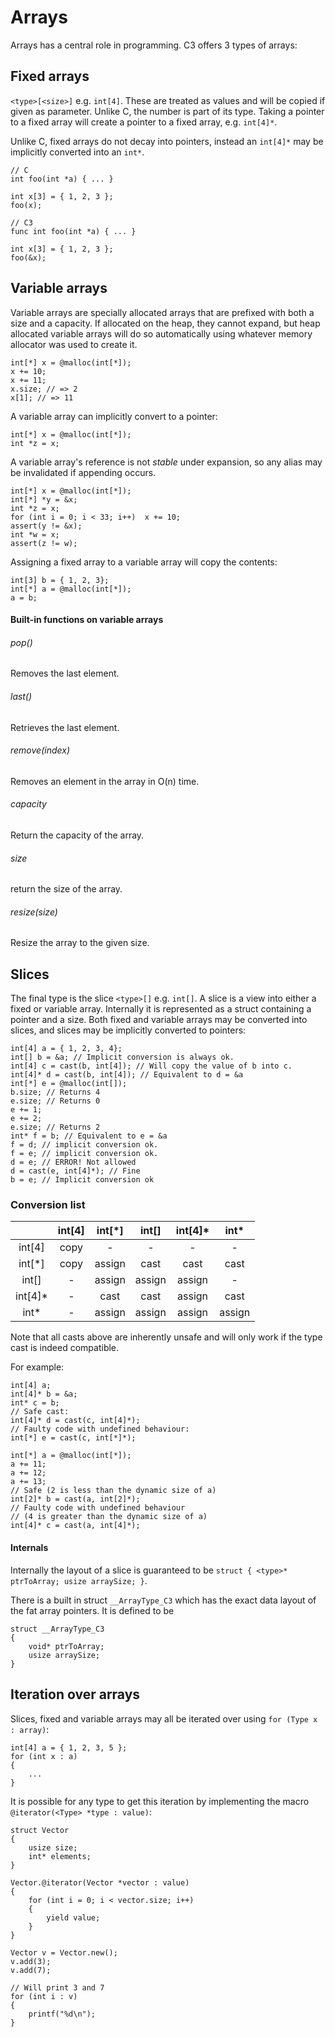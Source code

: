 # Arrays

Arrays has a central role in programming. C3 offers 3 types of arrays:

## Fixed arrays

`<type>[<size>]` e.g. `int[4]`. These are treated as values and will be copied if given as parameter. Unlike C, the number is part of its type. Taking a pointer to a fixed array will create a pointer to a fixed array, e.g. `int[4]*`. 

Unlike C, fixed arrays do not decay into pointers, instead an `int[4]*` may be implicitly converted into an `int*`.

```
// C
int foo(int *a) { ... }

int x[3] = { 1, 2, 3 };
foo(x);

// C3
func int foo(int *a) { ... }

int x[3] = { 1, 2, 3 };
foo(&x);
```

## Variable arrays

Variable arrays are specially allocated arrays that are prefixed with both a size and a capacity. If allocated on the heap, they cannot expand, but heap allocated variable arrays will do so automatically using whatever memory allocator was used to create it. 

```
int[*] x = @malloc(int[*]);
x += 10;
x += 11;
x.size; // => 2
x[1]; // => 11
```

A variable array can implicitly convert to a pointer:

```
int[*] x = @malloc(int[*]);
int *z = x;
```

A variable array's reference is not *stable* under expansion, so any alias may be invalidated if appending occurs.

```
int[*] x = @malloc(int[*]);
int[*] *y = &x;
int *z = x;
for (int i = 0; i < 33; i++)  x += 10;
assert(y != &x);
int *w = x;
assert(z != w);
```

Assigning a fixed array to a variable array will copy the contents:

```
int[3] b = { 1, 2, 3};
int[*] a = @malloc(int[*]);
a = b;
```

#### Built-in functions on variable arrays

###### pop()
Removes the last element.
###### last()
Retrieves the last element.
###### remove(index)
Removes an element in the array in O(n) time.
###### capacity
Return the capacity of the array.
###### size
return the size of the array.
###### resize(size)
Resize the array to the given size.

## Slices

The final type is the slice `<type>[]`  e.g. `int[]`. A slice is a view into either a fixed or variable array. Internally it is represented as a struct containing a pointer and a size. Both fixed and variable arrays may be converted into slices, and slices may be implicitly converted to pointers:
    
```
int[4] a = { 1, 2, 3, 4};
int[] b = &a; // Implicit conversion is always ok.
int[4] c = cast(b, int[4]); // Will copy the value of b into c.
int[4]* d = cast(b, int[4]); // Equivalent to d = &a
int[*] e = @malloc(int[]);
b.size; // Returns 4
e.size; // Returns 0
e += 1;
e += 2;
e.size; // Returns 2 
int* f = b; // Equivalent to e = &a
f = d; // implicit conversion ok.
f = e; // implicit conversion ok.
d = e; // ERROR! Not allowed
d = cast(e, int[4]*); // Fine
b = e; // Implicit conversion ok
```
### Conversion list

|  |       int[4] | int[*] | int[] | int[4]* | int* |
|:-:|:-:|:-:|:-:|:-:|:-:|
| int[4] | copy | - | - | - | - |
| int[*] | copy | assign | cast | cast | cast |
| int[] | - | assign | assign | assign | - |
| int[4]* | - | cast | cast | assign | cast |
| int* | - | assign | assign | assign | assign |

Note that all casts above are inherently unsafe and will only work if the type cast is indeed compatible.

For example:

```
int[4] a;
int[4]* b = &a;
int* c = b;
// Safe cast:
int[4]* d = cast(c, int[4]*); 
// Faulty code with undefined behaviour:
int[*] e = cast(c, int[*]*); 
```

```
int[*] a = @malloc(int[*]);
a += 11;
a += 12;
a += 13;
// Safe (2 is less than the dynamic size of a)
int[2]* b = cast(a, int[2]*);
// Faulty code with undefined behaviour
// (4 is greater than the dynamic size of a)
int[4]* c = cast(a, int[4]*);
```

#### Internals

Internally the layout of a slice is guaranteed to be `struct { <type>* ptrToArray; usize arraySize; }`.

There is a built in struct `__ArrayType_C3` which has the exact data layout of the fat array pointers. It is defined to be

```
struct __ArrayType_C3 
{ 
    void* ptrToArray;
    usize arraySize;
}
```

## Iteration over arrays

Slices, fixed and variable arrays may all be iterated over using `for (Type x : array)`:

```
int[4] a = { 1, 2, 3, 5 };
for (int x : a)
{
    ...
}
```

It is possible for any type to get this iteration by implementing the macro `@iterator(<Type> *type : value)`:

```
struct Vector
{
    usize size;
    int* elements;
}

Vector.@iterator(Vector *vector : value)
{
    for (int i = 0; i < vector.size; i++)
    {
        yield value;
    }
}

Vector v = Vector.new();
v.add(3);
v.add(7);

// Will print 3 and 7
for (int i : v)
{
    printf("%d\n");
}
```